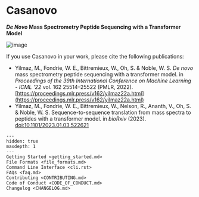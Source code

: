 # Casanovo

**_De Novo_ Mass Spectrometry Peptide Sequencing with a Transformer Model**

![image](https://user-images.githubusercontent.com/32707537/152622912-ca87da20-a64c-4e3f-9ca1-721c6b0d9c64.png)

If you use Casanovo in your work, please cite the following publications:

- Yilmaz, M., Fondrie, W. E., Bittremieux, W., Oh, S. & Noble, W. S. *De novo* mass spectrometry peptide sequencing with a transformer model. in *Proceedings of the 39th International Conference on Machine Learning - ICML '22* vol. 162 25514–25522 (PMLR, 2022). [https://proceedings.mlr.press/v162/yilmaz22a.html](https://proceedings.mlr.press/v162/yilmaz22a.html)
- Yilmaz, M., Fondrie, W. E., Bittremieux, W., Nelson, R., Ananth, V., Oh, S. & Noble, W. S. Sequence-to-sequence translation from mass spectra to peptides with a transformer model. in *bioRxiv* (2023). [doi:10.1101/2023.01.03.522621](https://doi.org/10.1101/2023.01.03.522621)

```{toctree}
---
hidden: true
maxdepth: 1
---
Getting Started <getting_started.md>
File Formats <file_formats.md>
Command Line Interface <cli.rst>
FAQs <faq.md>
Contributing <CONTRIBUTING.md>
Code of Conduct <CODE_OF_CONDUCT.md>
Changelog <CHANGELOG.md>
```
